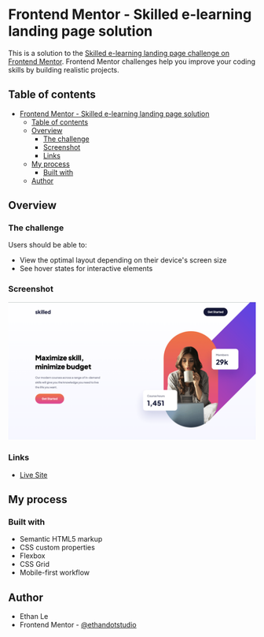 # Frontend Mentor - Skilled e-learning landing page solution

This is a solution to the [Skilled e-learning landing page challenge on Frontend Mentor](https://www.frontendmentor.io/challenges/skilled-elearning-landing-page-S1ObDrZ8q). Frontend Mentor challenges help you improve your coding skills by building realistic projects.

## Table of contents

- [Frontend Mentor - Skilled e-learning landing page solution](#frontend-mentor---skilled-e-learning-landing-page-solution)
  - [Table of contents](#table-of-contents)
  - [Overview](#overview)
    - [The challenge](#the-challenge)
    - [Screenshot](#screenshot)
    - [Links](#links)
  - [My process](#my-process)
    - [Built with](#built-with)
  - [Author](#author)

## Overview

### The challenge

Users should be able to:

- View the optimal layout depending on their device's screen size
- See hover states for interactive elements

### Screenshot

![](./screenshot.png)

### Links

- [Live Site](https://ethandotstudio.github.io/Frontend-Mentor__Skilled-E-Learning-Landing-Page)

## My process

### Built with

- Semantic HTML5 markup
- CSS custom properties
- Flexbox
- CSS Grid
- Mobile-first workflow

## Author

- Ethan Le
- Frontend Mentor - [@ethandotstudio](https://www.frontendmentor.io/profile/ethandotstudio)
